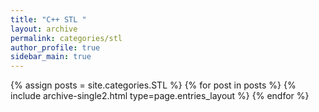 ```yaml
---
title: "C++ STL "
layout: archive
permalink: categories/stl
author_profile: true
sidebar_main: true
---
```



{% assign posts = site.categories.STL %}
{% for post in posts %} {% include archive-single2.html type=page.entries_layout %} {% endfor %}